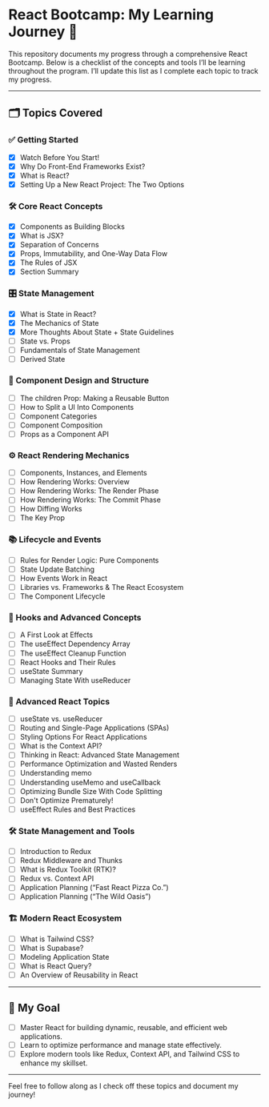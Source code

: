 # React Bootcamp: My Learning Journey 🚀

This repository documents my progress through a comprehensive React Bootcamp. Below is a checklist of the concepts and tools I’ll be learning throughout the program. I’ll update this list as I complete each topic to track my progress.

---

## 🗂 Topics Covered

### ✅ Getting Started

- [x] Watch Before You Start!
- [x] Why Do Front-End Frameworks Exist?
- [x] What is React?
- [x] Setting Up a New React Project: The Two Options

### 🛠 Core React Concepts

- [x] Components as Building Blocks
- [x] What is JSX?
- [x] Separation of Concerns
- [x] Props, Immutability, and One-Way Data Flow
- [x] The Rules of JSX
- [x] Section Summary

### 🎛 State Management

- [x] What is State in React?
- [x] The Mechanics of State
- [x] More Thoughts About State + State Guidelines
- [ ] State vs. Props
- [ ] Fundamentals of State Management
- [ ] Derived State

### 🔄 Component Design and Structure

- [ ] The children Prop: Making a Reusable Button
- [ ] How to Split a UI Into Components
- [ ] Component Categories
- [ ] Component Composition
- [ ] Props as a Component API

### ⚙️ React Rendering Mechanics

- [ ] Components, Instances, and Elements
- [ ] How Rendering Works: Overview
- [ ] How Rendering Works: The Render Phase
- [ ] How Rendering Works: The Commit Phase
- [ ] How Diffing Works
- [ ] The Key Prop

### 📚 Lifecycle and Events

- [ ] Rules for Render Logic: Pure Components
- [ ] State Update Batching
- [ ] How Events Work in React
- [ ] Libraries vs. Frameworks & The React Ecosystem
- [ ] The Component Lifecycle

### 🎣 Hooks and Advanced Concepts

- [ ] A First Look at Effects
- [ ] The useEffect Dependency Array
- [ ] The useEffect Cleanup Function
- [ ] React Hooks and Their Rules
- [ ] useState Summary
- [ ] Managing State With useReducer

### 🚀 Advanced React Topics

- [ ] useState vs. useReducer
- [ ] Routing and Single-Page Applications (SPAs)
- [ ] Styling Options For React Applications
- [ ] What is the Context API?
- [ ] Thinking in React: Advanced State Management
- [ ] Performance Optimization and Wasted Renders
- [ ] Understanding memo
- [ ] Understanding useMemo and useCallback
- [ ] Optimizing Bundle Size With Code Splitting
- [ ] Don't Optimize Prematurely!
- [ ] useEffect Rules and Best Practices

### 🛠 State Management and Tools

- [ ] Introduction to Redux
- [ ] Redux Middleware and Thunks
- [ ] What is Redux Toolkit (RTK)?
- [ ] Redux vs. Context API
- [ ] Application Planning (“Fast React Pizza Co.”)
- [ ] Application Planning (“The Wild Oasis”)

### 🏗 Modern React Ecosystem

- [ ] What is Tailwind CSS?
- [ ] What is Supabase?
- [ ] Modeling Application State
- [ ] What is React Query?
- [ ] An Overview of Reusability in React

---

## 🎯 My Goal

- [ ] Master React for building dynamic, reusable, and efficient web applications.
- [ ] Learn to optimize performance and manage state effectively.
- [ ] Explore modern tools like Redux, Context API, and Tailwind CSS to enhance my skillset.

---

Feel free to follow along as I check off these topics and document my journey!
